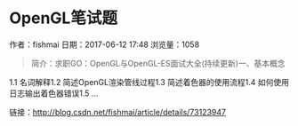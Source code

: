 # OpenGL笔试题
作者：fishmai
日期：2017-06-12 17:48
浏览量：1058
> 简介：求职GO：OpenGL与OpenGL-ES面试大全(持续更新)一、基本概念

1.1 名词解释1.2 简述OpenGL渲染管线过程1.3 简述着色器的使用流程1.4 如何使用日志输出着色器错误1.5 ...

 链接：http://blog.csdn.net/fishmai/article/details/73123947
